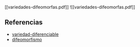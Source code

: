 [[variedades-difeomorfas.pdf]]
![[variedades-difeomorfas.pdf]]

## Referencias
- [variedad-diferenciable](./variedad-diferenciable.md)
- [difeomorfismo](./difeomorfismo.md)
